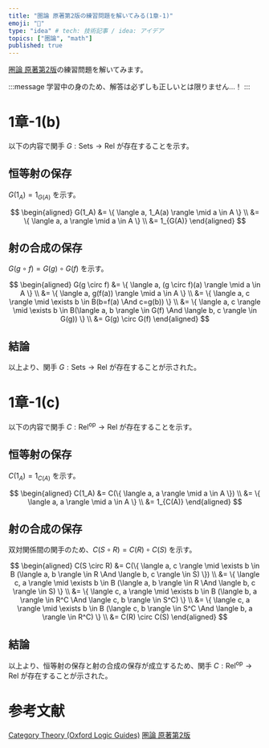 ```yaml
---
title: "圏論 原著第2版の練習問題を解いてみる(1章-1)"
emoji: "🔄"
type: "idea" # tech: 技術記事 / idea: アイデア
topics: ["圏論", "math"]
published: true
---
```

[圏論 原著第2版](https://amzn.to/40w88Oq)の練習問題を解いてみます。

:::message
学習中の身のため、解答は必ずしも正しいとは限りません…！
:::

# 1章-1(b)

以下の内容で関手 $G: \text{Sets} \to \text{Rel}$ が存在することを示す。

## 恒等射の保存
$G(1_A) = 1_{G(A)}$ を示す。

$$
\begin{aligned}
G(1_A) &= \{ \langle a, 1_A(a) \rangle \mid a \in A \} \\
&= \{ \langle a, a \rangle \mid a \in A \} \\
&= 1_{G(A)}
\end{aligned}
$$

## 射の合成の保存
$G(g \circ f) = G(g) \circ G(f)$ を示す。

$$
\begin{aligned}
G(g \circ f) &= \{ \langle a, (g \circ f)(a) \rangle \mid a \in A \} \\
&= \{ \langle a, g(f(a)) \rangle \mid a \in A \} \\
&= \{ \langle a, c \rangle \mid \exists b \in B(b=f(a) \And c=g(b)) \} \\
&= \{ \langle a, c \rangle \mid \exists b \in B(\langle a, b \rangle \in G(f) \And \langle b, c \rangle \in G(g)) \} \\
&= G(g) \circ G(f)
\end{aligned}
$$

## 結論
以上より、関手 $G: \text{Sets} \to \text{Rel}$ が存在することが示された。

# 1章-1(c)
以下の内容で関手 $C: \text{Rel}^{\text{op}} \to \text{Rel}$ が存在することを示す。

## 恒等射の保存
$C(1_A) = 1_{C(A)}$ を示す。

$$
\begin{aligned}
C(1_A) &= C(\{ \langle a, a \rangle \mid a \in A \}) \\
&= \{ \langle a, a \rangle \mid a \in A \} \\
&= 1_{C(A)}
\end{aligned}
$$

## 射の合成の保存
双対関係間の関手のため、$C(S \circ R) = C(R) \circ C(S)$ を示す。

$$
\begin{aligned}
C(S \circ R) &= C(\{ \langle a, c \rangle \mid \exists b \in B (\langle a, b \rangle \in R \And \langle b, c \rangle \in S) \}) \\
&= \{ \langle c, a \rangle \mid \exists b \in B (\langle a, b \rangle \in R \And \langle b, c \rangle \in S) \} \\
&= \{ \langle c, a \rangle \mid \exists b \in B (\langle b, a \rangle \in R^C \And \langle c, b \rangle \in S^C) \} \\
&= \{ \langle c, a \rangle \mid \exists b \in B (\langle c, b \rangle \in S^C \And \langle b, a \rangle \in R^C) \} \\
&= C(R) \circ C(S)
\end{aligned}
$$

## 結論
以上より、恒等射の保存と射の合成の保存が成立するため、関手 $C: \text{Rel}^{\text{op}} \to \text{Rel}$ が存在することが示された。

# 参考文献
[Category Theory (Oxford Logic Guides)](https://amzn.to/4awkkSJ)
[圏論 原著第2版](https://amzn.to/40w88Oq)